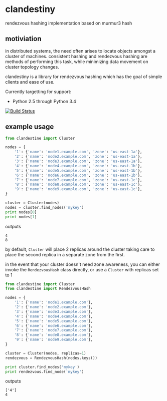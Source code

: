 clandestiny
===========

rendezvous hashing implementation based on murmur3 hash


## motiviation

in distributed systems, the need often arises to locate objects amongst a
cluster of machines. consistent hashing and rendezvous hashing are methods of
performing this task, while minimizing data movement on cluster topology
changes.

clandestiny is a library for rendezvous hashing which has the goal of simple
clients and ease of use.

Currently targetting for support:
  - Python 2.5 through Python 3.4

[![Build Status](https://travis-ci.org/ewdurbin/clandestiny-python.svg?branch=master)](https://travis-ci.org/ewdurbin/clandestiny-python)

## example usage

```python
from clandestine import Cluster

nodes = {
    '1': {'name': 'node1.example.com', 'zone': 'us-east-1a'},
    '2': {'name': 'node2.example.com', 'zone': 'us-east-1a'},
    '3': {'name': 'node3.example.com', 'zone': 'us-east-1a'},
    '4': {'name': 'node4.example.com', 'zone': 'us-east-1b'},
    '5': {'name': 'node5.example.com', 'zone': 'us-east-1b'},
    '6': {'name': 'node6.example.com', 'zone': 'us-east-1b'},
    '7': {'name': 'node7.example.com', 'zone': 'us-east-1c'},
    '8': {'name': 'node8.example.com', 'zone': 'us-east-1c'},
    '9': {'name': 'node9.example.com', 'zone': 'us-east-1c'},
}

cluster = Cluster(nodes)
nodes = cluster.find_nodes('mykey')
print nodes[0]
print nodes[1]
```

outputs
```
4
8
```

by default, `Cluster` will place 2 replicas around the cluster taking care to
place the second replica in a separate zone from the first.

in the event that your cluster doesn't need zone awareness, you can either
invoke the `RendezvousHash` class directly, or use a `Cluster` with replicas
set to 1

```python
from clandestine import Cluster
from clandestine import RendezvousHash

nodes = {
    '1': {'name': 'node1.example.com'},
    '2': {'name': 'node2.example.com'},
    '3': {'name': 'node3.example.com'},
    '4': {'name': 'node4.example.com'},
    '5': {'name': 'node5.example.com'},
    '6': {'name': 'node6.example.com'},
    '7': {'name': 'node7.example.com'},
    '8': {'name': 'node8.example.com'},
    '9': {'name': 'node9.example.com'},
}

cluster = Cluster(nodes, replicas=1)
rendezvous = RendezvousHash(nodes.keys())

print cluster.find_nodes('mykey')
print rendezvous.find_node('mykey')
```

outputs
```
['4']
4
```

